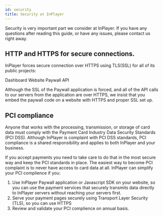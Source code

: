 ```yaml
---
id: security
title: Security at InPlayer
---
```


Security is very important part we consider at InPlayer. If you have any questions after reading this guide, or have any issues, please contact us right away.

## HTTP and HTTPS for secure connections.

InPlayer forces secure connection over HTTPS using TLS(SSL) for all of its public projects:

Dashboard
Website
Paywall
API

Although the SSL of the Paywall application is forced, and all of the API calls to our servers from the application are over HTTPS, we insist that you embed the paywall code on a website with HTTPS and proper SSL set up.

## PCI compliance

Anyone that works with the processing, transmission, or storage of card data must comply with the Payment Card Industry Data Security Standards (PCI DSS). Although InPlayer is complaint with PCI DSS standards, PCI compliance is a shared responsibility and applies to both InPlayer and your business.

If you accept payments you need to take care to do that in the most secure way and keep the PCI standards in place. The easiest way to become PCI complaint is to never have access to card data at all. InPlayer can simplify your PCI complience if you:

1. Use InPlayer Paywall application or Javascript SDK on your website, so you can use the payment services that securely transmits data directly to InPlayer servers without reaching your servers first.
2. Serve your payment pages securely using Transport Layer Security (TLS), so you can use HTTPS
3. Review and validate your PCI complience on annual basis.